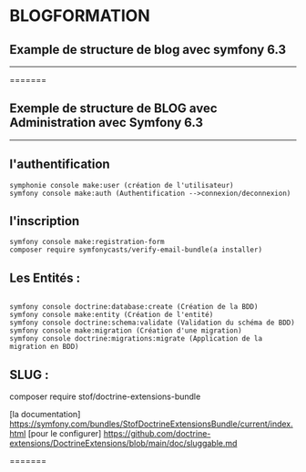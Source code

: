 
# BLOGFORMATION
## Example de structure de blog avec symfony 6.3
***
=======


## Exemple de structure de BLOG avec Administration avec Symfony 6.3 

***
## l'authentification
```
symphonie console make:user (création de l'utilisateur)
symfony console make:auth (Authentification -->connexion/deconnexion)
```
## l'inscription
```
symfony console make:registration-form
composer require symfonycasts/verify-email-bundle(a installer)
```
## Les Entités :
```

symfony console doctrine:database:create (Création de la BDD)
symfony console make:entity (Création de l'entité)
symfony console doctrine:schema:validate (Validation du schéma de BDD)
symfony console make:migration (Création d'une migration)
symfony console doctrine:migrations:migrate (Application de la migration en BDD)
```

## SLUG :
composer require stof/doctrine-extensions-bundle

[la documentation] https://symfony.com/bundles/StofDoctrineExtensionsBundle/current/index.html
[pour le configurer] https://github.com/doctrine-extensions/DoctrineExtensions/blob/main/doc/sluggable.md

=======
```
